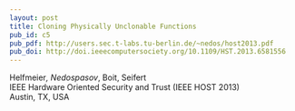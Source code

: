 ```yaml
---
layout: post
title: Cloning Physically Unclonable Functions
pub_id: c5
pub_pdf: http://users.sec.t-labs.tu-berlin.de/~nedos/host2013.pdf
pub_doi: http://doi.ieeecomputersociety.org/10.1109/HST.2013.6581556
---
```


Helfmeier<sup>*</sup>, Nedospasov<sup>*</sup>, Boit, Seifert  
IEEE Hardware Oriented Security and Trust (IEEE HOST 2013)  
Austin, TX, USA
